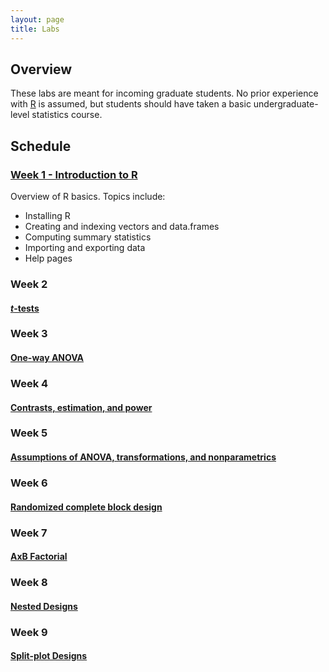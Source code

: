 ```yaml
---
layout: page
title: Labs
---
```


## Overview

These labs are meant for incoming graduate students. No prior
experience with [R](https://www.r-project.org/) is assumed, but
students should have taken a basic undergraduate-level statistics
course.



## Schedule



### [Week 1 - Introduction to R](intro-to-R/intro-to-R.md)

Overview of R basics. Topics include: 
- Installing R
- Creating and indexing vectors and data.frames
- Computing summary statistics
- Importing and exporting data
- Help pages



### Week 2

#### [*t*-tests](t-tests/t-tests.md)



### Week 3

#### [One-way ANOVA](ANOVA/ANOVA.md)



### Week 4

#### [Contrasts, estimation, and power](estimation-power/estimation-power.md)



### Week 5

#### [Assumptions of ANOVA, transformations, and nonparametrics](assump-nonpar/assump-nonpar.md)



### Week 6

#### [Randomized complete block design](blocking/blocking.md)



### Week 7

#### [AxB Factorial](factorial/factorial.md)



### Week 8

#### [Nested Designs](nested/nested.md)



### Week 9

#### [Split-plot Designs](split-plot/split-plot.md)

